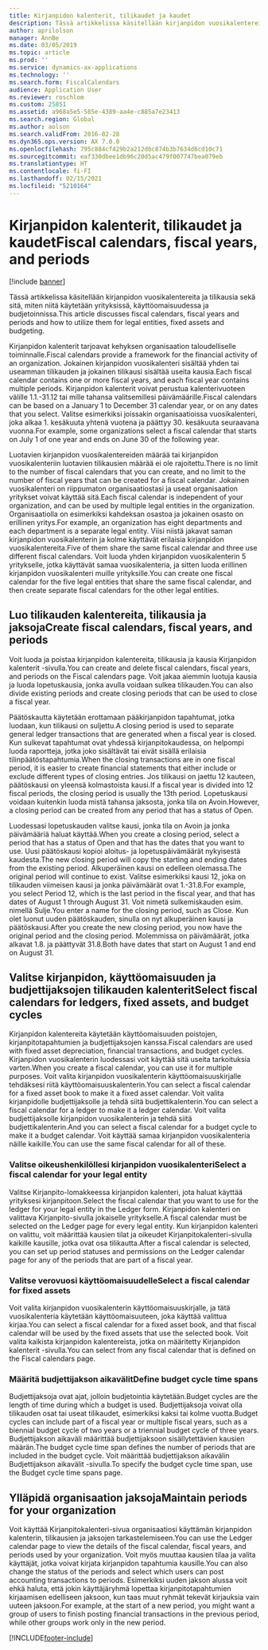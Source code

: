 ```yaml
---
title: Kirjanpidon kalenterit, tilikaudet ja kaudet
description: Tässä artikkelissa käsitellään kirjanpidon vuosikalentereita ja tilikausia sekä sitä, miten niitä käytetään yrityksissä, käyttöomaisuudessa ja budjetoinnissa.
author: aprilolson
manager: AnnBe
ms.date: 03/05/2019
ms.topic: article
ms.prod: ''
ms.service: dynamics-ax-applications
ms.technology: ''
ms.search.form: FiscalCalendars
audience: Application User
ms.reviewer: roschlom
ms.custom: 25851
ms.assetid: a968a5e5-585e-4389-aa4e-c885a7e23413
ms.search.region: Global
ms.author: aolson
ms.search.validFrom: 2016-02-28
ms.dyn365.ops.version: AX 7.0.0
ms.openlocfilehash: 795c884cf429b2a212d6c874b3b7634d6cd10c71
ms.sourcegitcommit: eaf330dbee1db96c20d5ac479f007747bea079eb
ms.translationtype: HT
ms.contentlocale: fi-FI
ms.lasthandoff: 02/15/2021
ms.locfileid: "5210164"
---
```

# <a name="fiscal-calendars-fiscal-years-and-periods"></a><span data-ttu-id="01087-103">Kirjanpidon kalenterit, tilikaudet ja kaudet</span><span class="sxs-lookup"><span data-stu-id="01087-103">Fiscal calendars, fiscal years, and periods</span></span>

[!include [banner](../includes/banner.md)]

<span data-ttu-id="01087-104">Tässä artikkelissa käsitellään kirjanpidon vuosikalentereita ja tilikausia sekä sitä, miten niitä käytetään yrityksissä, käyttöomaisuudessa ja budjetoinnissa.</span><span class="sxs-lookup"><span data-stu-id="01087-104">This article discusses fiscal calendars, fiscal years and periods and how to utilize them for legal entities, fixed assets and budgeting.</span></span>

<span data-ttu-id="01087-105">Kirjanpidon kalenterit tarjoavat kehyksen organisaation taloudelliselle toiminnalle.</span><span class="sxs-lookup"><span data-stu-id="01087-105">Fiscal calendars provide a framework for the financial activity of an organization.</span></span> <span data-ttu-id="01087-106">Jokainen kirjanpidon vuosikalenteri sisältää yhden tai useamman tilikauden ja jokainen tilikausi sisältää useita kausia.</span><span class="sxs-lookup"><span data-stu-id="01087-106">Each fiscal calendar contains one or more fiscal years, and each fiscal year contains multiple periods.</span></span> <span data-ttu-id="01087-107">Kirjanpidon kalenterit voivat perustua kalenterivuoteen välille 1.1.-31.12 tai mille tahansa valitsemillesi päivämäärille.</span><span class="sxs-lookup"><span data-stu-id="01087-107">Fiscal calendars can be based on a January 1 to December 31 calendar year, or on any dates that you select.</span></span> <span data-ttu-id="01087-108">Valitse esimerkiksi joissakin organisaatioissa vuosikalenteri, joka alkaa 1. kesäkuuta yhtenä vuotena ja päättyy 30. kesäkuuta seuraavana vuonna.</span><span class="sxs-lookup"><span data-stu-id="01087-108">For example, some organizations select a fiscal calendar that starts on July 1 of one year and ends on June 30 of the following year.</span></span> 

<span data-ttu-id="01087-109">Luotavien kirjanpidon vuosikalentereiden määrää tai kirjanpidon vuosikalenteriin luotavien tilikausien määrää ei ole rajoitettu.</span><span class="sxs-lookup"><span data-stu-id="01087-109">There is no limit to the number of fiscal calendars that you can create, and no limit to the number of fiscal years that can be created for a fiscal calendar.</span></span> <span data-ttu-id="01087-110">Jokainen vuosikalenteri on riippumaton organisaatiostasi ja useat organisaation yritykset voivat käyttää sitä.</span><span class="sxs-lookup"><span data-stu-id="01087-110">Each fiscal calendar is independent of your organization, and can be used by multiple legal entities in the organization.</span></span> <span data-ttu-id="01087-111">Organisaatiolla on esimerkiksi kahdeksan osastoa ja jokainen osasto on erillinen yritys.</span><span class="sxs-lookup"><span data-stu-id="01087-111">For example, an organization has eight departments and each department is a separate legal entity.</span></span> <span data-ttu-id="01087-112">Viisi niistä jakavat saman kirjanpidon vuosikalenterin ja kolme käyttävät erilaisia kirjanpidon vuosikalentereita.</span><span class="sxs-lookup"><span data-stu-id="01087-112">Five of them share the same fiscal calendar and three use different fiscal calendars.</span></span> <span data-ttu-id="01087-113">Voit luoda yhden kirjanpidon vuosikalenterin 5 yritykselle, jotka käyttävät samaa vuosikalenteria, ja sitten luoda erillinen kirjanpidon vuosikalenteri muille yrityksille.</span><span class="sxs-lookup"><span data-stu-id="01087-113">You can create one fiscal calendar for the five legal entities that share the same fiscal calendar, and then create separate fiscal calendars for the other legal entities.</span></span>

## <a name="create-fiscal-calendars-fiscal-years-and-periods"></a><span data-ttu-id="01087-114">Luo tilikauden kalentereita, tilikausia ja jaksoja</span><span class="sxs-lookup"><span data-stu-id="01087-114">Create fiscal calendars, fiscal years, and periods</span></span>
<span data-ttu-id="01087-115">Voit luoda ja poistaa kirjanpidon kalentereita, tilikausia ja kausia Kirjanpidon kalenterit -sivulla.</span><span class="sxs-lookup"><span data-stu-id="01087-115">You can create and delete fiscal calendars, fiscal years, and periods on the Fiscal calendars page.</span></span> <span data-ttu-id="01087-116">Voit jakaa aiemmin luotuja kausia ja luoda lopetuskausia, jonka avulla voidaan sulkea tilikauden.</span><span class="sxs-lookup"><span data-stu-id="01087-116">You can also divide existing periods and create closing periods that can be used to close a fiscal year.</span></span> 

<span data-ttu-id="01087-117">Päätöskautta käytetään erottamaan pääkirjanpidon tapahtumat, jotka luodaan, kun tilikausi on suljettu.</span><span class="sxs-lookup"><span data-stu-id="01087-117">A closing period is used to separate general ledger transactions that are generated when a fiscal year is closed.</span></span> <span data-ttu-id="01087-118">Kun sulkevat tapahtumat ovat yhdessä kirjanpitokaudessa, on helpompi luoda raportteja, jotka joko sisältävät tai eivät sisällä erilaisia tilinpäätöstapahtumia.</span><span class="sxs-lookup"><span data-stu-id="01087-118">When the closing transactions are in one fiscal period, it is easier to create financial statements that either include or exclude different types of closing entries.</span></span> <span data-ttu-id="01087-119">Jos tilikausi on jaettu 12 kauteen, päätöskausi on yleensä kolmastoista kausi.</span><span class="sxs-lookup"><span data-stu-id="01087-119">If a fiscal year is divided into 12 fiscal periods, the closing period is usually the 13th period.</span></span> <span data-ttu-id="01087-120">Lopetuskausi voidaan kuitenkin luoda mistä tahansa jaksosta, jonka tila on Avoin.</span><span class="sxs-lookup"><span data-stu-id="01087-120">However, a closing period can be created from any period that has a status of Open.</span></span> 

<span data-ttu-id="01087-121">Luodessasi lopetuskauden valitse kausi, jonka tila on Avoin ja jonka päivämääriä haluat käyttää.</span><span class="sxs-lookup"><span data-stu-id="01087-121">When you create a closing period, select a period that has a status of Open and that has the dates that you want to use.</span></span> <span data-ttu-id="01087-122">Uusi päätöskausi kopioi aloitus- ja lopetuspäivämäärät nykyisestä kaudesta.</span><span class="sxs-lookup"><span data-stu-id="01087-122">The new closing period will copy the starting and ending dates from the existing period.</span></span> <span data-ttu-id="01087-123">Alkuperäinen kausi on edelleen olemassa.</span><span class="sxs-lookup"><span data-stu-id="01087-123">The original period will continue to exist.</span></span> <span data-ttu-id="01087-124">Valitse esimerkiksi kausi 12, joka on tilikauden viimeisen kausi ja jonka päivämäärät ovat 1.-31.8.</span><span class="sxs-lookup"><span data-stu-id="01087-124">For example, you select Period 12, which is the last period in the fiscal year, and that has dates of August 1 through August 31.</span></span> <span data-ttu-id="01087-125">Voit nimetä sulkemiskauden esim. nimellä Sulje.</span><span class="sxs-lookup"><span data-stu-id="01087-125">You enter a name for the closing period, such as Close.</span></span> <span data-ttu-id="01087-126">Kun olet luonut uuden päätöskauden, sinulla on nyt alkuperäinen kausi ja päätöskausi.</span><span class="sxs-lookup"><span data-stu-id="01087-126">After you create the new closing period, you now have the original period and the closing period.</span></span> <span data-ttu-id="01087-127">Molemmissa on päivämäärät, jotka alkavat 1.8. ja päättyvät 31.8.</span><span class="sxs-lookup"><span data-stu-id="01087-127">Both have dates that start on August 1 and end on August 31.</span></span>

## <a name="select-fiscal-calendars-for-ledgers-fixed-assets-and-budget-cycles"></a><span data-ttu-id="01087-128">Valitse kirjanpidon, käyttöomaisuuden ja budjettijaksojen tilikauden kalenterit</span><span class="sxs-lookup"><span data-stu-id="01087-128">Select fiscal calendars for ledgers, fixed assets, and budget cycles</span></span>
<span data-ttu-id="01087-129">Kirjanpidon kalentereita käytetään käyttöomaisuuden poistojen, kirjanpitotapahtumien ja budjettijaksojen kanssa.</span><span class="sxs-lookup"><span data-stu-id="01087-129">Fiscal calendars are used with fixed asset depreciation, financial transactions, and budget cycles.</span></span> <span data-ttu-id="01087-130">Kirjanpidon vuosikalenterin luodessasi voit käyttää sitä useita tarkoituksia varten.</span><span class="sxs-lookup"><span data-stu-id="01087-130">When you create a fiscal calendar, you can use it for multiple purposes.</span></span> <span data-ttu-id="01087-131">Voit valita kirjanpidon vuosikalenterin käyttöomaisuuskirjalle tehdäksesi riitä käyttöomaisuuskalenterin.</span><span class="sxs-lookup"><span data-stu-id="01087-131">You can select a fiscal calendar for a fixed asset book to make it a fixed asset calendar.</span></span> <span data-ttu-id="01087-132">Voit valita kirjanpidolle budjettijaksolle ja tehdä siitä budjettikalenterin.</span><span class="sxs-lookup"><span data-stu-id="01087-132">You can select a fiscal calendar for a ledger to make it a ledger calendar.</span></span> <span data-ttu-id="01087-133">Voit valita budjettijaksolle kirjanpidon vuosikalenterin ja tehdä siitä budjettikalenterin.</span><span class="sxs-lookup"><span data-stu-id="01087-133">And you can select a fiscal calendar for a budget cycle to make it a budget calendar.</span></span> <span data-ttu-id="01087-134">Voit käyttää samaa kirjanpidon vuosikalenteria näille kaikille.</span><span class="sxs-lookup"><span data-stu-id="01087-134">You can use the same fiscal calendar for all of these.</span></span>

### <a name="select-a-fiscal-calendar-for-your-legal-entity"></a><span data-ttu-id="01087-135">Valitse oikeushenkilöllesi kirjanpidon vuosikalenteri</span><span class="sxs-lookup"><span data-stu-id="01087-135">Select a fiscal calendar for your legal entity</span></span>

<span data-ttu-id="01087-136">Valitse Kirjanpito-lomakkeessa kirjanpidon kalenteri, jota haluat käyttää yrityksesi kirjanpitoon.</span><span class="sxs-lookup"><span data-stu-id="01087-136">Select the fiscal calendar that you want to use for the ledger for your legal entity in the Ledger form.</span></span> <span data-ttu-id="01087-137">Kirjanpidon kalenteri on valittava Kirjanpito-sivulla jokaiselle yritykselle.</span><span class="sxs-lookup"><span data-stu-id="01087-137">A fiscal calendar must be selected on the Ledger page for every legal entity.</span></span> <span data-ttu-id="01087-138">Kun kirjanpidon kalenteri on valittu, voit määrittää kausien tilat ja oikeudet Kirjanpitokalenteri-sivulla kaikille kausille, jotka ovat osa tilikautta.</span><span class="sxs-lookup"><span data-stu-id="01087-138">After a fiscal calendar is selected, you can set up period statuses and permissions on the Ledger calendar page for any of the periods that are part of a fiscal year.</span></span>

### <a name="select-a-fiscal-calendar-for-fixed-assets"></a><span data-ttu-id="01087-139">Valitse verovuosi käyttöomaisuudelle</span><span class="sxs-lookup"><span data-stu-id="01087-139">Select a fiscal calendar for fixed assets</span></span>

<span data-ttu-id="01087-140">Voit valita kirjanpidon vuosikalenterin käyttöomaisuuskirjalle, ja tätä vuosikalenteria käytetään käyttöomaisuuteen, joka käyttää valittua kirjaa.</span><span class="sxs-lookup"><span data-stu-id="01087-140">You can select a fiscal calendar for a fixed asset book, and that fiscal calendar will be used by the fixed assets that use the selected book.</span></span> <span data-ttu-id="01087-141">Voit valita kaikista kirjanpidon kalentereista, jotka on määritetty Kirjanpidon kalenterit -sivulla.</span><span class="sxs-lookup"><span data-stu-id="01087-141">You can select from any fiscal calendar that is defined on the Fiscal calendars page.</span></span>

### <a name="define-budget-cycle-time-spans"></a><span data-ttu-id="01087-142">Määritä budjettijakson aikavälit</span><span class="sxs-lookup"><span data-stu-id="01087-142">Define budget cycle time spans</span></span>

<span data-ttu-id="01087-143">Budjettijaksoja ovat ajat, jolloin budjetointia käytetään.</span><span class="sxs-lookup"><span data-stu-id="01087-143">Budget cycles are the length of time during which a budget is used.</span></span> <span data-ttu-id="01087-144">Budjettijaksoja voivat olla tilikauden osat tai useat tilikaudet, esimerkiksi kaksi tai kolme vuotta.</span><span class="sxs-lookup"><span data-stu-id="01087-144">Budget cycles can include part of a fiscal year or multiple fiscal years, such as a biennial budget cycle of two years or a triennial budget cycle of three years.</span></span> <span data-ttu-id="01087-145">Budjettijakson aikaväli määrittää budjettijaksoon sisällytettävien kausien määrän.</span><span class="sxs-lookup"><span data-stu-id="01087-145">The budget cycle time span defines the number of periods that are included in the budget cycle.</span></span> <span data-ttu-id="01087-146">Voit määrittää budjettijakson aikavälin Budjettijakson aikavälit -sivulla.</span><span class="sxs-lookup"><span data-stu-id="01087-146">To specify the budget cycle time span, use the Budget cycle time spans page.</span></span>

## <a name="maintain-periods-for-your-organization"></a><span data-ttu-id="01087-147">Ylläpidä organisaation jaksoja</span><span class="sxs-lookup"><span data-stu-id="01087-147">Maintain periods for your organization</span></span>
<span data-ttu-id="01087-148">Voit käyttää Kirjanpitokalenteri-sivua organisaatiosi käyttämän kirjanpidon kalenterin, tilikausien ja jaksojen tarkastelemiseen.</span><span class="sxs-lookup"><span data-stu-id="01087-148">You can use the Ledger calendar page to view the details of the fiscal calendar, fiscal years, and periods used by your organization.</span></span> <span data-ttu-id="01087-149">Voit myös muuttaa kausien tilaa ja valita käyttäjät, jotka voivat kirjata kirjanpidon tapahtumia kausille.</span><span class="sxs-lookup"><span data-stu-id="01087-149">You can also change the status of the periods and select which users can post accounting transactions to periods.</span></span> <span data-ttu-id="01087-150">Esimerkiksi uuden jakson alussa voit ehkä haluta, että jokin käyttäjäryhmä lopettaa kirjanpitotapahtumien kirjaamisen edelliseen jaksoon, kun taas muut ryhmät tekevät kirjauksia vain uuteen jaksoon.</span><span class="sxs-lookup"><span data-stu-id="01087-150">For example, at the start of a new period, you might want a group of users to finish posting financial transactions in the previous period, while other groups work only in the new period.</span></span>







[!INCLUDE[footer-include](../../includes/footer-banner.md)]